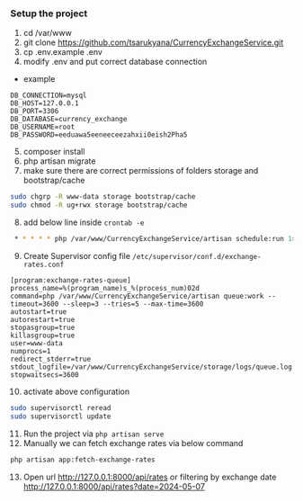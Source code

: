 ### Setup the project
1. cd /var/www
2. git clone https://github.com/tsarukyana/CurrencyExchangeService.git
3. cp .env.example .env
4. modify .env and put correct database connection
- example
```
DB_CONNECTION=mysql
DB_HOST=127.0.0.1
DB_PORT=3306
DB_DATABASE=currency_exchange
DB_USERNAME=root
DB_PASSWORD=eeduawa5eeneeceezahxii0eish2Pha5
```
5. composer install
6. php artisan migrate
7. make sure there are correct permissions of folders storage and bootstrap/cache

```sh
sudo chgrp -R www-data storage bootstrap/cache
sudo chmod -R ug+rwx storage bootstrap/cache
```
8. add below line inside `crontab -e`

```sh
 * * * * * php /var/www/CurrencyExchangeService/artisan schedule:run 1>> /dev/null 2>&1
```
9. Create Supervisor config file `/etc/supervisor/conf.d/exchange-rates.conf`

```
[program:exchange-rates-queue]
process_name=%(program_name)s_%(process_num)02d
command=php /var/www/CurrencyExchangeService/artisan queue:work --timeout=3600 --sleep=3 --tries=5 --max-time=3600
autostart=true
autorestart=true
stopasgroup=true
killasgroup=true
user=www-data
numprocs=1
redirect_stderr=true
stdout_logfile=/var/www/CurrencyExchangeService/storage/logs/queue.log
stopwaitsecs=3600
```
10. activate above configuration
```sh
sudo supervisorctl reread
sudo supervisorctl update
```
11. Run the project via `php artisan serve`
12. Manually we can fetch exchange rates via below command
```sh
php artisan app:fetch-exchange-rates
```
13. Open url http://127.0.0.1:8000/api/rates or filtering by exchange date http://127.0.0.1:8000/api/rates?date=2024-05-07 




